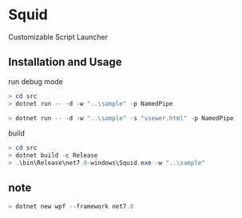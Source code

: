 # Squid

Customizable Script Launcher

## Installation and Usage

run debug mode

```powershell
> cd src
> dotnet run -- -d -w "..\sample" -p NamedPipe

> dotnet run -- -d -w "..\sample" -s "viewer.html" -p NamedPipe
```

build

```powershell
> cd src
> dotnet build -c Release
> .\bin\Release\net7.0-windows\Squid.exe -w "..\sample"
```

## note

```powershell
> dotnet new wpf --framework net7.0
```